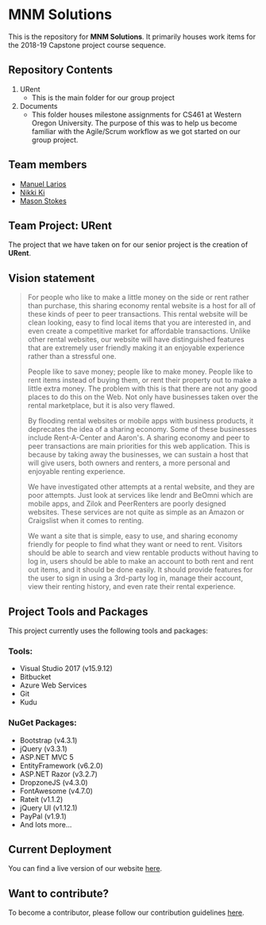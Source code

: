 # MNM Solutions

This is the repository for **MNM Solutions**. It primarily houses work items for the 2018-19 Capstone project course sequence.

## Repository Contents
1. URent
    * This is the main folder for our group project
2. Documents
    * This folder houses milestone assignments for CS461 at Western Oregon University. The purpose of this was to help us become familiar with the Agile/Scrum workflow as we got started on our group project.

## Team members 
* [Manuel Larios](https://www.github.com/mlarios1)
* [Nikki Ki](https://www.github.com/nki13)
* [Mason Stokes](https://www.github.com/masonstokes)

## Team Project: URent
The project that we have taken on for our senior project is the creation of **URent**.

## Vision statement
> For people who like to make a little money on the side or rent rather than purchase, this sharing economy rental website is a host for all of these kinds of peer to peer transactions. This rental website will be clean looking, easy to find local items that you are interested in, and even create a competitive market for affordable transactions. Unlike other rental websites, our website will have distinguished features that are extremely user friendly making it an enjoyable experience rather than a stressful one.
>
> People like to save money; people like to make money. People like to rent items instead of buying them, or rent their property out to make a little extra money. The problem with this is that there are not any good places to do this on the Web. Not only have businesses taken over the rental marketplace, but it is also very flawed.
>
> By flooding rental websites or mobile apps with business products, it deprecates the idea of a sharing economy. Some of these businesses include Rent-A-Center and Aaron's.  A sharing economy and peer to peer transactions are main priorities for this web application. This is because by taking away the businesses, we can sustain a host that will give users, both owners and renters, a more personal and enjoyable renting experience.
>
> We have investigated other attempts at a rental website, and they are poor attempts. Just look at services like lendr and BeOmni which are mobile apps, and Zilok and PeerRenters are poorly designed websites. These services are not quite as simple as an Amazon or Craigslist when it comes to renting.
>
> We want a site that is simple, easy to use, and sharing economy friendly for people to find what they want or need to rent. Visitors should be able to search and view rentable products without having to log in, users should be able to make an account to both rent and rent out items, and it should be done easily. It should provide features for the user to sign in using a 3rd-party log in, manage their account, view their renting history, and even rate their rental experience.

## Project Tools and Packages
This project currently uses the following tools and packages:

### Tools:
* Visual Studio 2017 (v15.9.12)
* Bitbucket
* Azure Web Services
* Git
* Kudu

### NuGet Packages:
* Bootstrap (v4.3.1)
* jQuery (v3.3.1) 
* ASP.NET MVC 5
* EntityFramework (v6.2.0)
* ASP.NET Razor (v3.2.7)
* DropzoneJS (v4.3.0)
* FontAwesome (v4.7.0)
* Rateit (v1.1.2)
* jQuery UI (v1.12.1)
* PayPal (v1.9.1)
* And lots more...

## Current Deployment

You can find a live version of our website [here](https://urent.azurewebsites.net).

## Want to contribute?
To become a contributor, please follow our contribution guidelines [here](https://bitbucket.org/manuellarios/m-m/src/develop/contribute.md).
